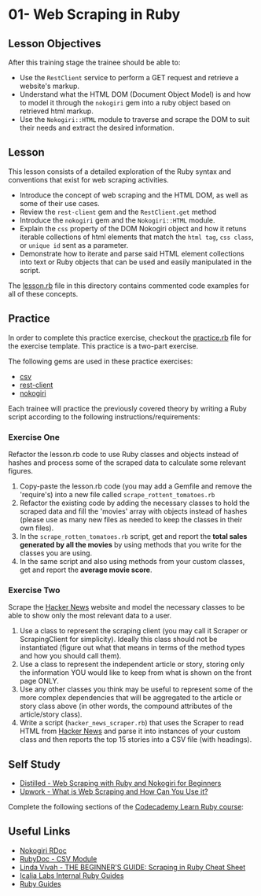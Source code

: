 # 01- Web Scraping in Ruby

## Lesson Objectives

After this training stage the trainee should be able to:

+ Use the `RestClient` service to perform a GET request and retrieve a website's markup.
+ Understand what the HTML DOM (Document Object Model) is and how to model it through the `nokogiri` gem into a ruby object based on retrieved html markup.
+ Use the `Nokogiri::HTML` module to traverse and scrape the DOM to suit their needs and extract the desired information.

## Lesson

This lesson consists of a detailed exploration of the Ruby syntax and conventions that exist for web scraping activities.

+ Introduce the concept of web scraping and the HTML DOM, as well as some of their use cases.
+ Review the `rest-client` gem and the `RestClient.get` method
+ Introduce the `nokogiri` gem and the `Nokogiri::HTML` module.
+ Explain the  `css` property of the DOM Nokogiri object and how it retuns iterable collections of html elements that match the `html tag`, `css class`, or `unique id` sent as a parameter.
+ Demonstrate how to iterate and parse said HTML element collections into text or Ruby objects that can be used and easily manipulated in the script.

The [lesson.rb](lesson.rb) file in this directory contains commented code examples for all of these concepts.

## Practice

In order to complete this practice exercise, checkout the [practice.rb](practice.rb) file for the exercise template. This practice is a two-part exercise.

The following gems are used in these practice exercises:

+ [csv](https://github.com/ruby/csv)
+ [rest-client](https://github.com/rest-client/rest-client)
+ [nokogiri](https://github.com/sparklemotion/nokogiri)

Each trainee will practice the previously covered theory by writing a Ruby script according to the following instructions/requirements:

### Exercise One

Refactor the lesson.rb code to use Ruby classes and objects instead of hashes and process some
of the scraped data to calculate some relevant figures.

1. Copy-paste the lesson.rb code (you may add a Gemfile and remove the 'require's) into a new file called `scrape_rottent_tomatoes.rb`
2. Refactor the existing code by adding the necessary classes to hold the scraped data and fill the 'movies' array with objects instead of hashes (please use as many new files as needed to keep the classes in their own files).
3. In the `scrape_rotten_tomatoes.rb` script, get and report the **total sales generated by all the movies** by using methods that you write for the classes you are using.
4. In the same script and also using methods from your custom classes, get and report the **average movie score**.

### Exercise Two

Scrape the [Hacker News](https://news.ycombinator.com) website and model the necessary classes to be able to show only the most relevant data to a user.

1. Use a class to represent the scraping client (you may call it Scraper or ScrapingClient for simplicity). Ideally this class should not be instantiated (figure out what that means in terms of the method types and how you should call them).
2. Use a class to represent the independent article or story, storing only the information YOU would like to keep from what is shown on the front page ONLY.
3. Use any other classes you think may be useful to represent some of the more complex dependencies that will be aggregated to the article or story class above (in other words, the compound attributes of the article/story class).
4. Write a script (`hacker_news_scraper.rb`) that uses the Scraper to read HTML from [Hacker News](https://news.ycombinator.com) and parse it into instances of your custom class and then reports the top 15 stories into a CSV file (with headings).

## Self Study

+ [Distilled - Web Scraping with Ruby and Nokogiri for Beginners](https://www.distilled.net/nokogiri-and-ruby-web-scraping/)
+ [Upwork - What is Web Scraping and How Can You Use it?](https://www.upwork.com/hiring/for-clients/web-scraping-tutorial/)

Complete the following sections of the [Codecademy Learn Ruby course](https://www.codecademy.com/courses/learn-ruby):

## Useful Links

+ [Nokogiri RDoc](https://nokogiri.org/rdoc/index.html)
+ [RubyDoc - CSV Module](http://ruby-doc.org/stdlib-1.9.2/libdoc/csv/rdoc/CSV.html)
+ [Linda Vivah - THE BEGINNER'S GUIDE: Scraping in Ruby Cheat Sheet](https://medium.com/@LindaVivah/the-beginner-s-guide-scraping-in-ruby-cheat-sheet-c4f9c26d1b8c)
+ [Icalia Labs Internal Ruby Guides](https://github.com/IcaliaLabs/guides/tree/master/stack/ruby)
+ [Ruby Guides](https://www.rubyguides.com/)
